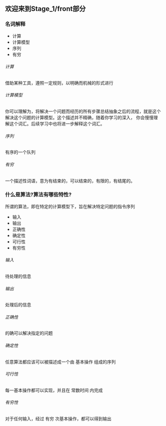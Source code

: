 ## 欢迎来到Stage_1/front部分
### 名词解释
* 计算
* 计算模型
* 序列
* 有穷
###### 计算
借助某种工具，遵照一定规则，以明确而机械的形式进行
###### 计算模型
你可以理解为，将解决一个问题而经历的所有步骤总结抽象之后的流程，就是这个解决这个问题的计算模型。这个描述并不精确，随着你学习的深入，
你会慢慢理解这个词汇。后续学习中也将进一步解释这个词汇。
###### 序列
有序的一个队列
###### 有穷
一个描述性词语，意为有结束的，可以结束的，有限的，有结尾的。
### 什么是算法?算法有哪些特性?
所谓的算法，即在特定的计算模型下，旨在解决特定问题的指令序列
* 输入
* 输出
* 正确性
* 确定性
* 可行性
* 有穷性
###### 输入
待处理的信息
###### 输出
处理后的信息
###### 正确性
的确可以解决指定的问题
###### 确定性
任意算法都应该可以被描述成一个由 基本操作 组成的序列
###### 可行性
每一基本操作都可以实现，并且在 常数时间 内完成
###### 有穷性
对于任何输入，经过 有穷 次基本操作，都可以得到输出